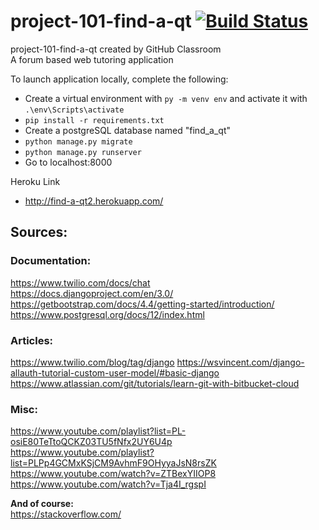 # project-101-find-a-qt [![Build Status](https://travis-ci.com/uva-cs3240-s20/project-101-find-a-qt.svg?token=u7XZTQtzmqfd5ok7qohJ&branch=master)](https://travis-ci.com/uva-cs3240-s20/project-101-find-a-qt)
project-101-find-a-qt created by GitHub Classroom  
A forum based web tutoring application  

To launch application locally, complete the following:
- Create a virtual environment with `py -m venv env` and activate it with `.\env\Scripts\activate`     
- `pip install -r requirements.txt`
- Create a postgreSQL database named "find_a_qt"
- `python manage.py migrate`
- `python manage.py runserver`
- Go to localhost:8000

Heroku Link
- http://find-a-qt2.herokuapp.com/
## Sources:  
### Documentation:   
https://www.twilio.com/docs/chat  
https://docs.djangoproject.com/en/3.0/   
https://getbootstrap.com/docs/4.4/getting-started/introduction/  
https://www.postgresql.org/docs/12/index.html

### Articles:  
https://www.twilio.com/blog/tag/django
https://wsvincent.com/django-allauth-tutorial-custom-user-model/#basic-django
https://www.atlassian.com/git/tutorials/learn-git-with-bitbucket-cloud

### Misc:  
https://www.youtube.com/playlist?list=PL-osiE80TeTtoQCKZ03TU5fNfx2UY6U4p  
https://www.youtube.com/playlist?list=PLPp4GCMxKSjCM9AvhmF9OHyyaJsN8rsZK  
https://www.youtube.com/watch?v=ZTBexYIIOP8  
https://www.youtube.com/watch?v=Tja4I_rgspI

**And of course:**  
https://stackoverflow.com/  
